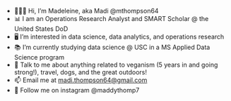 - 👩🏻‍💻 Hi, I’m Madeleine, aka Madi @mthompson64
- 📊 I am an Operations Research Analyst and SMART Scholar @ the United States DoD
- 🖥 I’m interested in data science, data analytics, and operations research
- 📚 I’m currently studying data science @ USC in a MS Applied Data Science program
- 🌅 Talk to me about anything related to veganism (5 years in and going strong!), travel, dogs, and the great outdoors!
- 📫 Email me at madi.thompson64@gmail.com
- 📸 Follow me on instagram @maddythomp7

<!---
mthompson64/mthompson64 is a ✨ special ✨ repository because its `README.md` (this file) appears on your GitHub profile.
You can click the Preview link to take a look at your changes.
--->
